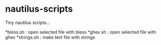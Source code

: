 # nautilus-scripts
Tiny nautilus scripts...

*bless.sh : open selected file with bless
*ghex.sh : open selected file with ghex
*strings.sh : make text file with strings
